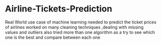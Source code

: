 # Airline-Tickets-Prediction
Real World use case of machine learning needed to predict the ticket prices of airlines worked on many cleaning techniques ,dealing with missing values and outliers also tried more than one algorithm as a try to see which one is the best and compare between each one  
